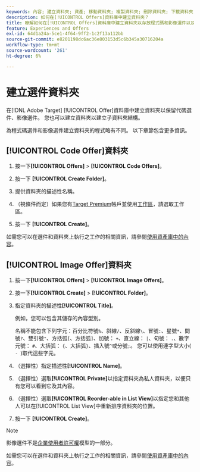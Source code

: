 ```yaml
---
keywords: 內容; 建立資料夾; 資產; 移動資料夾; 複製資料夾; 刪除資料夾; 下載資料夾; 資料夾
description: 如何在[!UICONTROL Offers]資料庫中建立資料夾？
title: 瞭解如何在[!UICONTROL Offers]資料庫中建立資料夾以存放程式碼和影像選件以及其他資料夾。
feature: Experiences and Offers
exl-id: 64d1a24a-5ce1-4f64-9ff2-1c2f13a112bb
source-git-commit: e8201198dc6ac36e803153d5c6b345a30716204a
workflow-type: tm+mt
source-wordcount: '261'
ht-degree: 6%

---
```


# 建立選件資料夾

在[!DNL Adobe Target] [!UICONTROL Offer]資料庫中建立資料夾以保留代碼選件、影像選件。 您也可以建立資料夾以建立子資料夾結構。

為程式碼選件和影像選件建立資料夾的程式略有不同。 以下章節包含更多資訊。

## [!UICONTROL Code Offer]資料夾

1. 按一下&#x200B;**[!UICONTROL Offers]** > **[!UICONTROL Code Offers]**。

1. 按一下 **[!UICONTROL Create Folder]**。

1. 提供資料夾的描述性名稱。

1. （視條件而定）如果您有[Target Premium](/help/main/c-intro/intro.md#premium)帳戶並使用[工作區](/help/main/administrating-target/c-user-management/property-channel/properties-overview.md##section_B82EB409B67C4D9D9D20CE30E48DB1DC)，請選取工作區。

1. 按一下 **[!UICONTROL Create]**。

如需您可以在選件和資料夾上執行之工作的相關資訊，請參閱[使用資產庫中的內容](/help/main/c-experiences/c-manage-content/assets-working.md)。

## [!UICONTROL Image Offer]資料夾

1. 按一下&#x200B;**[!UICONTROL Offers]** > **[!UICONTROL Image Offers]**。

1. 按一下&#x200B;**[!UICONTROL Create]** > **[!UICONTROL Folder]**。

1. 指定資料夾的描述性&#x200B;**[!UICONTROL Title]**。

   例如，您可以包含其儲存的內容型別。

   名稱不能包含下列字元：百分比符號`%`、斜線`/`、反斜線`\`、冒號`:`、星號`*`、問號`?`、雙引號`"`、方括弧`[`、方括弧`]`、加號： `+`、直立線： `|`、句號： `.`、數字元號： `#`、大括弧： `{`、大括弧`}`、插入號`^`或分號`;`。 您可以使用連字型大小( `- `)取代這些字元。

1. （選擇性）指定描述性&#x200B;**[!UICONTROL Name]**。
1. （選擇性）選取&#x200B;**[!UICONTROL Private]**&#x200B;以指定資料夾為私人資料夾，以便只有您可以看到它及其內容。
1. （選擇性）選取&#x200B;**[!UICONTROL Reorder-able in List View]**&#x200B;以指定您和其他人可以在[!UICONTROL List View]中重新排序資料夾的位置。

1. 按一下 **[!UICONTROL Create]**。

>[!NOTE]
>
>影像選件不是[企業使用者許可權](/help/main/administrating-target/c-user-management/property-channel/property-channel.md)模型的一部分。

如需您可以在選件和資料夾上執行之工作的相關資訊，請參閱[使用資產庫中的內容](/help/main/c-experiences/c-manage-content/assets-working.md)。
